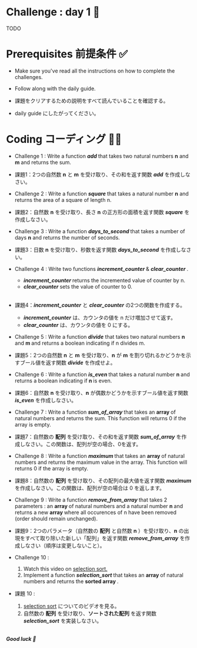# Challenge : day 1 🥚

TODO

# Prerequisites 前提条件 ✅

- Make sure you've read all the instructions on how to complete the challenges.

- Follow along with the daily guide.

- 課題をクリアするための説明をすべて読んでいることを確認する。

- daily guide にしたがってください。

# Coding コーディング 🧑‍💻

- Challenge 1 : Write a function <strong> <i> add </i> </strong> that takes two natural numbers <strong>n</strong> and <strong>m </strong> and returns the sum.
- 課題1：2つの自然数 <strong>n</strong> と <strong>m</strong> を受け取り、その和を返す関数 <strong><i>add</i></strong> を作成しなさい。

- Challenge 2 : Write a function <strong> <i> square </i> </strong> that takes a natural number <strong> n</strong> and returns the area of a square of length n.
- 課題2：自然数 <strong>n</strong> を受け取り、長さ <strong>n</strong> の正方形の面積を返す関数 <strong><i>square</i></strong> を作成しなさい。

- Challenge 3 : Write a function <strong> <i> days_to_second </i> </strong> that takes a number of days <strong>n</strong> and returns the number of seconds.
- 課題3：日数 <strong>n</strong> を受け取り、秒数を返す関数 <strong><i>days_to_second</i></strong> を作成しなさい。

- Challenge 4 : Write two functions <strong><i>increment_counter </i> </strong> & <strong> <i> clear_counter </i> </strong>.<br/>
  - <strong> <i> increment_counter </i> </strong> returns the incremented value of counter by n.
  - <strong> <i> clear_counter </i> </strong> sets the value of counter to 0.
    <br/> <br/>
- 課題4：<strong><i>increment_counter</i></strong> と <strong><i>clear_counter</i></strong> の2つの関数を作成する。
  - <strong><i>increment_counter</i></strong> は、カウンタの値を n だけ増加させて返す。
  - <strong><i>clear_counter</i></strong> は、カウンタの値を 0 にする。


- Challenge 5 : Write a function <strong><i>divide</i></strong> that takes two natural numbers <strong> n </strong> and <strong> m </strong> and returns a boolean indicating if n divides m.
- 課題5：2つの自然数 <strong>n</strong> と <strong>m</strong> を受け取り、<strong>n</strong> が <strong>m</strong> を割り切れるかどうかを示すブール値を返す関数 <strong><i>divide</i></strong> を作成せよ。

- Challenge 6 : Write a function <strong><i> is_even </i> </strong> that takes a natural number <strong> n </strong> and returns a boolean indicating if <strong> n </strong> is even.
- 課題6：自然数 <strong>n</strong> を受け取り、<strong>n</strong> が偶数かどうかを示すブール値を返す関数 <strong><i>is_even</i></strong> を作成しなさい。


- Challenge 7 : Write a function <strong><i> sum_of_array </i> </strong> that takes an <strong> array </strong> of natural numbers and returns the sum. This function will returns 0 if the array is empty.
- 課題7：自然数の <strong>配列</strong> を受け取り、その和を返す関数 <strong><i>sum_of_array</i></strong> を作成しなさい。この関数は、配列が空の場合、0を返す。

- Challenge 8 : Write a function <strong><i> maximum </i> </strong> that takes an <strong> array </strong> of natural numbers and returns the maximum value in the array. This function will returns 0 if the array is empty.
- 課題8：自然数の <strong>配列</strong> を受け取り、その配列の最大値を返す関数 <strong><i>maximum</i></strong> を作成しなさい。この関数は、配列が空の場合は 0 を返します。

- Challenge 9 : Write a function <strong><i> remove_from_array </i> </strong> that takes 2 parameters : an <strong> array </strong> of natural numbers and a natural number <strong>n </strong> and returns a new <strong> array </strong> where all occurences of n have been removed (order should remain unchanged).
- 課題9：2つのパラメータ（自然数の <strong>配列</strong> と自然数 <strong>n</strong> ）を受け取り、<strong>n</strong> の出現をすべて取り除いた新しい「配列」を返す関数 <strong><i>remove_from_array</i></strong> を作成しなさい（順序は変更しないこと）。


- Challenge 10 :

  1. Watch this video on <a href="https://www.youtube.com/watch?v=g-PGLbMth_g" target="_blank"> selection sort.</a>
  2. Implement a function <strong><i> selection_sort </i> </strong> that takes an <strong> array </strong> of natural numbers and returns the <strong> sorted array </strong>.

- 課題 10 :
  1. <a href="https://www.youtube.com/watch?v=g-PGLbMth_g" target="_blank">selection sort</a> についてのビデオを見る。
  2. 自然数の <strong>配列</strong> を受け取り、<strong>ソートされた配列</strong> を返す関数 <strong><i>selection_sort</i></strong> を実装しなさい。

<br/>
<strong> <i> Good luck 🎉 </strong> </i>
